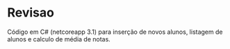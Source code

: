 # Revisao
Código em C# (netcoreapp 3.1) para inserção de novos alunos, listagem de alunos e calculo de média de notas.
